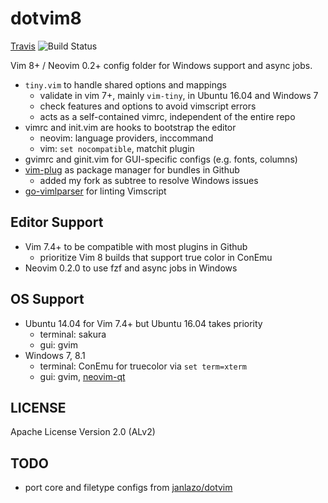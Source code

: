 # dotvim8

[Travis] ![Build Status][Travis-Status]

Vim 8+ / Neovim 0.2+ config folder for Windows support and async jobs.

- `tiny.vim` to handle shared options and mappings
  - validate in vim 7+, mainly `vim-tiny`, in Ubuntu 16.04 and Windows 7
  - check features and options to avoid vimscript errors
  - acts as a self-contained vimrc, independent of the entire repo
- vimrc and init.vim are hooks to bootstrap the editor
  - neovim: language providers, inccommand
  - vim: `set nocompatible`, matchit plugin
- gvimrc and ginit.vim for GUI-specific configs (e.g. fonts, columns)
- [vim-plug] as package manager for bundles in Github
  - added my fork as subtree to resolve Windows issues
- [go-vimlparser] for linting Vimscript

## Editor Support

- Vim 7.4+ to be compatible with most plugins in Github
  - prioritize Vim 8 builds that support true color in ConEmu
- Neovim 0.2.0 to use fzf and async jobs in Windows

## OS Support

- Ubuntu 14.04 for Vim 7.4+ but Ubuntu 16.04 takes priority
  - terminal: sakura
  - gui: gvim
- Windows 7, 8.1
  - terminal: ConEmu for truecolor via `set term=xterm`
  - gui: gvim, [neovim-qt]

## LICENSE

Apache License Version 2.0 (ALv2)

## TODO
- port core and filetype configs from [janlazo/dotvim]

[Travis]: https://travis-ci.org/janlazo/dotvim8
[Travis-Status]: https://travis-ci.org/janlazo/dotvim8.svg?branch=master
[vim-plug]: https://github.com/junegunn/vim-plug
[go-vimlparser]: https://github.com/haya14busa/go-vimlparser
[neovim-qt]: https://github.com/equalsraf/neovim-qt
[janlazo/dotvim]: https://github.com/janlazo/dotvim
